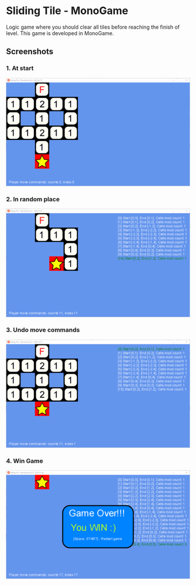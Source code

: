 # Sliding Tile - MonoGame
 
Logic game where you should clear all tiles before reaching the finish of level. This game is developed in MonoGame.

## Screenshots

### 1. At start
![alt text](screenshots/0.2/1AtStart.png)

### 2. In random place
![alt text](screenshots/0.2/2InRandomPlace.png)

### 3. Undo move commands
![alt text](screenshots/0.2/3UndoMoveCommand.png)

### 4. Win Game
![alt text](screenshots/0.2.3/4WinGame.png)
